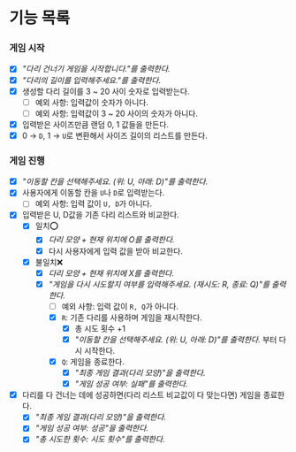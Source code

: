 기능 목록
===

### **게임 시작**

- [x] *"다리 건너기 게임을 시작합니다."를 출력한다.*
- [x] *"다리의 길이를 입력해주세요."를 출력한다.*
- [x] 생성할 다리 길이를 3 ~ 20 사이 숫자로 입력받는다.
    - [ ] 예외 사항: 입력값이 숫자가 아니다.
    - [ ] 예외 사항: 입력값이 3 ~ 20 사이의 숫자가 아니다.
- [x] 입력받은 사이즈만큼 랜덤 0, 1 값들을 만든다.
- [x] 0 → `D`, 1 → `U`로 변환해서 사이즈 길이의 리스트를 만든다.

### **게임 진행**

- [x] *"이동할 칸을 선택해주세요. (위: U, 아래: D)"를 출력한다.*
- [x] 사용자에게 이동할 칸을 `U`나 `D`로 입력받는다.
    - [ ] 예외 사항: 입력 값이 `U, D`가 아니다.
- [x] 입력받은 U, D값을 기존 다리 리스트와 비교한다.
  - [x] 일치⭕
    - [x] *다리 모양 + 현재 위치에 O를 출력한다.*
    - [x] 다시 사용자에게 입력 값을 받아 비교한다.
  - [x] 불일치❌
    - [x] *다리 모양 + 현재 위치에 X를 출력한다.*
    - [x] *"게임을 다시 시도할지 여부를 입력해주세요. (재시도: R, 종료: Q)"를 출력한다.*
      - [ ] 예외 사항: 입력 값이 `R, Q`가 아니다.
      - [x] `R`: 기존 다리를 사용하며 게임을 재시작한다.
          - [x] 총 시도 횟수 +1
          - [x] *"이동할 칸을 선택해주세요. (위: U, 아래: D)"를 출력한다.* 부터 다시 시작한다.
      - [x] `Q`: 게임을 종료한다.
          - [x] *"최종 게임 결과(다리 모양)"을 출력한다.*
          - [x] *"게임 성공 여부: 실패"를 출력한다.*
- [x] 다리를 다 건너는 데에 성공하면(다리 리스트 비교값이 다 맞는다면) 게임을 종료한다.
    - [x] *"최종 게임 결과(다리 모양)"을 출력한다.*
    - [x] *"게임 성공 여부: 성공"을 출력한다.*
    - [x] *"총 시도한 횟수: 시도 횟수"를 출력한다.*